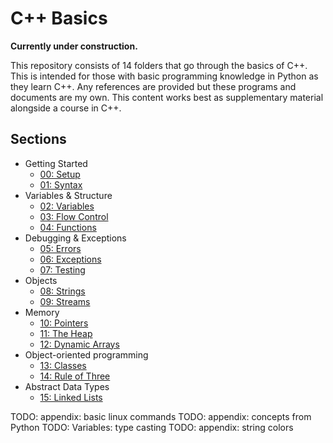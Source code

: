 # C++ Basics

**Currently under construction.**

This repository consists of 14 folders that go through the basics of C++. This is intended for those with basic programming knowledge in Python as they learn C++. Any references are provided but these programs and documents are my own. This content works best as supplementary material alongside a course in C++.

## Sections

- Getting Started
    - [00: Setup](00_Setup/setup.md)
    - [01: Syntax](01_Syntax/syntax.md)
- Variables & Structure
    - [02: Variables](02_Variables/variables.md)
    - [03: Flow Control](03_Flow_Control/flow_control.md)
    - [04: Functions](04_Functions/functions.md)
- Debugging & Exceptions
    - [05: Errors](05_Errors/errors.md)
    - [06: Exceptions](06_Exceptions/exceptions.md)
    - [07: Testing](07_Testing/testing.md)
- Objects
    - [08: Strings](08_Strings/strings.md)
    - [09: Streams](09_Streams/streams.md)
- Memory
    - [10: Pointers](10_Pointers/pointers.md)
    - [11: The Heap](11_The_Heap/heap.md)
    - [12: Dynamic Arrays](12_Dynamic_Arrays/dynamic_arrays.md)
- Object-oriented programming
    - [13: Classes](13_Classes/classes.md)
    - [14: Rule of Three](14_Rule_of_Three/rule_of_three.md)
- Abstract Data Types
    - [15: Linked Lists](15_Linked_Lists/linked_lists.md)

TODO: appendix: basic linux commands
TODO: appendix: concepts from Python
TODO: Variables: type casting
TODO: appendix: string colors

